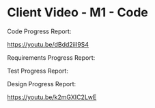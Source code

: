 # Client Video - M1 - Code

Code Progress Report:

https://youtu.be/dBdd2iiI9S4

Requirements Progress Report:


Test Progress Report:


Design Progress Report:

https://youtu.be/k2mGXIC2LwE